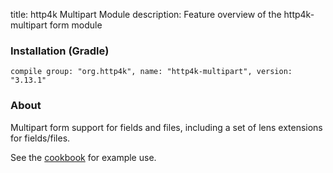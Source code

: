 title: http4k Multipart Module
description: Feature overview of the http4k-multipart form module

### Installation (Gradle)
```compile group: "org.http4k", name: "http4k-multipart", version: "3.13.1"```

### About

Multipart form support for fields and files, including a set of lens extensions for fields/files.

See the [cookbook](/cookbook/multipart_forms/) for example use.
